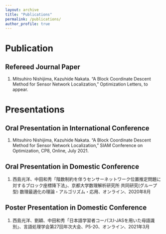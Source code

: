 ```yaml
---
layout: archive
title: "Publications"
permalink: /publications/
author_profile: true
---
```

# Publication
## Refereed Journal Paper
1. Mitsuhiro Nishijima, Kazuhide Nakata. “A Block Coordinate Descent Method for Sensor Network Localization,” Optimization Letters, to appear.

# Presentations
## Oral Presentation in International Conference
1. Mitsuhiro Nishijima, Kazuhide Nakata. “A Block Coordinate Descent Method for Sensor Network Localization,” SIAM Conference on Optimization, CP8, Online, July 2021.

## Oral Presentation in Domestic Conference
1. 西島光洋、中田和秀「階数制約を伴うセンサーネットワーク位置推定問題に対するブロック座標降下法」、京都大学数理解析研究所 共同研究(グループ型) 数理最適化の理論・アルゴリズム・応用、オンライン、2020年8月

## Poster Presentation in Domestic Conference
1. 西島光洋、劉穎、中田和秀「日本語学習者コーパスI-JASを用いた母語識別」、言語処理学会第27回年次大会、P5-20、オンライン、2021年3月
